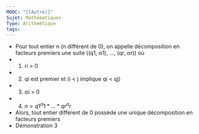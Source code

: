 ```yaml
---
MOOC: "[[Autre]]"
Sujet: Mathématiques
Type: Arithmétique
tags:
---
```

- Pour tout entier n (n différent de 0), on appelle décomposition en facteurs premiers une suite ((q1, α1), ..., (qr, αr)) où
- 1. ri > 0
- 2. qi est premier et (i < j implique qi < qj)
- 3. αi > 0
- 4. $n = q1^α1 * ... * qr^αr$
- Alors, tout entier différent de 0 possède une unique décomposition en facteurs premiers
- Démonstration 3
